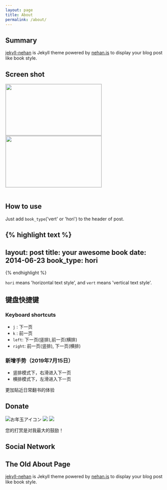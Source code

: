 ```yaml
---
layout: page
title: About
permalink: /about/
---
```


## Summary

[jekyll-nehan](https://github.com/tategakibunko/jekyll-nehan) is Jekyll theme powered by [nehan.js](https://github.com/tategakibunko/nehan.js) to display your blog post like book style.

## Screen shot

<a style="float:left; margin-right:20px; border:1px solid #ccc;" href="{{site.baseurl}}/assets/sshot-hori.png"><img src="{{site.baseurl}}/assets/sshot-hori.png" width="300" height="160" /></a>

<a style="float:left; border:1px solid #ccc;" href="{{site.baseurl}}/assets/sshot-vert.png"><img src="{{site.baseurl}}/assets/sshot-vert.png" width="300" height="160" /></a>

<div style="clear:both"></div>
<br />


## How to use

Just add <code>book_type</code>('vert' or 'hori') to the header of post.

{% highlight text %}
---
layout: post
title: your awesome book
date: 2014-06-23
book_type: hori
---
{% endhighlight %}

<code>hori</code> means 'horizontal text style', and <code>vert</code> means 'vertical text style'.


## 键盘快捷键
### Keyboard shortcuts

- <code>j</code> : 下一页
- <code>k</code> : 前一页
- <code>left</code>: 下一页(竖排),前一页(横排)
- <code>right</code>: 前一页(竖排), 下一页(横排)

### 新增手势（2019年7月15日）

- 竖排模式下，右滑进入下一页
- 横排模式下，左滑进入下一页

更加贴近日常翻书的体验

## Donate

<div class="reward">
	<div class="reward-button"> <img src="{{ site.baseurl }}/assets/icon/15194.svg"  alt="お年玉アイコン" />
	<span class="reward-code">
		<span class="alipay-code"> <img class="alipay-img wdp-appear" src="{{ site.baseurl }}/assets/paymnet/Alipay.jpg"></span>
		<span class="wechat-code"> <img class="wechat-img wdp-appear" src="{{ site.baseurl }}/assets/paymnet/Wechat.jpg"></span>
	</span>
	</div>
	<p class="reward-notice">您的打赏是对我最大的鼓励！</p>
</div>

## Social Network



## The Old About Page

[jekyll-nehan]({{site.baseurl}}/about-old.html) is Jekyll theme powered by [nehan.js](https://github.com/tategakibunko/nehan.js) to display your blog post like book style.
